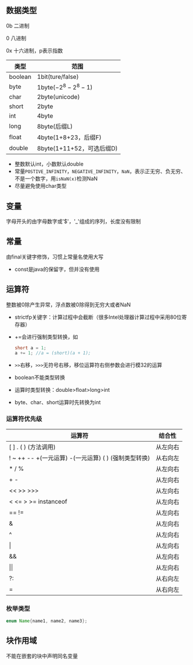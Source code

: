 ## 数据类型

0b 二进制

0	八进制

0x  十六进制，p表示指数

| 类型    | 范围                      |
| ------- | ------------------------- |
| boolean | 1bit(ture/false)          |
| byte    | 1byte($-2^8-2^8-1$)       |
| char    | 2byte(unicode)            |
| short   | 2byte                     |
| int     | 4byte                     |
| long    | 8byte(后缀L)              |
| float   | 4byte(1+8+23，后缀F)      |
| double  | 8byte(1+11+52，可选后缀D) |

- 整数默认int，小数默认double
- 常量`POSTIVE_INFINITY`，`NEGATIVE_INFINITY`，`NaN`，表示正无穷、负无穷、不是一个数字，用`isNaN(x)`检测NaN
- 尽量避免使用char类型



## 变量

字母开头的由字母数字或'$'，'_'组成的序列，长度没有限制



## 常量

由final关键字修饰，习惯上常量名使用大写

- const是java的保留字，但并没有使用



## 运算符

整数被0除产生异常，浮点数被0除得到无穷大或者NaN

- strictfp关键字：计算过程中会截断（很多Intel处理器计算过程中采用80位寄存器）

- +=会进行强制类型转换，如

  ```java
  short a = 1;
  a += 1; //a = (short)(a + 1);
  ```

- `>>`右移，`>>>`无符号右移，移位运算符右侧参数会进行模32的运算

- boolean不能类型转换
- 运算时类型转换：double>float>long>int
- byte、char、short运算时先转换为int

### 运算符优先级

| **运算符**                                           | **结合性** |
| ---------------------------------------------------- | ---------- |
| [ ] . ( ) (方法调用)                                 | 从左向右   |
| ! ~ ++ -- +(一元运算) -(一元运算) ( ) (强制类型转换) | 从右向左   |
| * / %                                                | 从左向右   |
| + -                                                  | 从左向右   |
| << >> >>>                                            | 从左向右   |
| < <= > >= instanceof                                 | 从左向右   |
| == !=                                                | 从左向右   |
| &                                                    | 从左向右   |
| ^                                                    | 从左向右   |
| \|                                                   | 从左向右   |
| &&                                                   | 从左向右   |
| \|\|                                                 | 从左向右   |
| ?:                                                   | 从右向左   |
| =                                                    | 从右向左   |

### 枚举类型

```java
enum Name{name1, name2, name3};
```





## 块作用域

不能在嵌套的块中声明同名变量